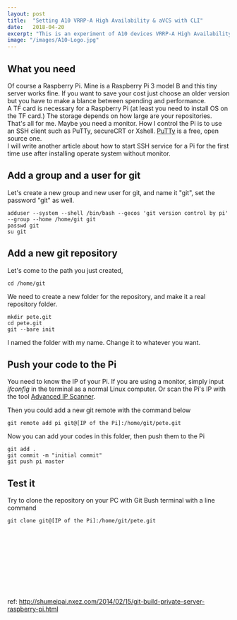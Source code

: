 ```yaml
---
layout: post
title:  "Setting A10 VRRP-A High Availability & aVCS with CLI"
date:   2018-04-20
excerpt: "This is an experiment of A10 devices VRRP-A High Availability and aVCS configuration."
image: "/images/A10-Logo.jpg"
---
```


## What you need


Of course a Raspberry Pi. Mine is a Raspberry Pi 3 model B and this tiny server works fine. If you want to save your cost just choose an older version but you have to make a blance between spending and performance.  
A TF card is necessary for a Raspberry Pi (at least you need to install OS on the TF card.) The storage depends on how large are your repositories.  
That's all for me. Maybe you need a monitor. How I control the Pi is to use an SSH client such as PuTTy, secureCRT or Xshell. [PuTTy](https://www.putty.org/) is a free, open source one.  
I will write another article about how to start SSH service for a Pi for the first time use after installing operate system without monitor.  

## Add a group and a user for git

Let's create a new group and new user for git, and name it "git", set the password "git" as well.
```
adduser --system --shell /bin/bash --gecos 'git version control by pi' --group --home /home/git git        
passwd git     
su git
```

## Add a new git repository

Let's come to the path you just created,  
```
cd /home/git
```
We need to create a new folder for the repository, and make it a real repository folder.  
```
mkdir pete.git
cd pete.git
git --bare init
```
I named the folder with my name. Change it to whatever you want.  

## Push your code to the Pi

You need to know the IP of your Pi. If you are using a monitor, simply input <i>ifconfig</i> in the terminal as a normal Linux computer. Or scan the Pi's IP with the tool [Advanced IP Scanner](http://www.advanced-ip-scanner.com/).

Then you could add a new git remote with the command below
```
git remote add pi git@[IP of the Pi]:/home/git/pete.git
```
Now you can add your codes in this folder, then push them to the Pi
```
git add .
git commit -m "initial commit"
git push pi master
```

## Test it

Try to clone the repository on your PC with Git Bush terminal with a line command   
```
git clone git@[IP of the Pi]:/home/git/pete.git
```
<br><br><br><br><br><br><br><br><br>
ref: http://shumeipai.nxez.com/2014/02/15/git-build-private-server-raspberry-pi.html
